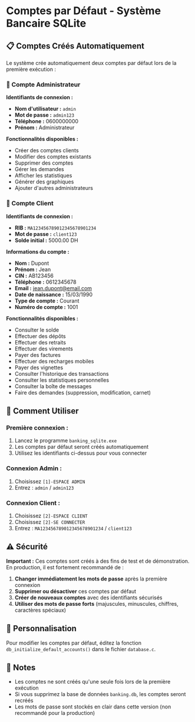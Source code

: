 # Comptes par Défaut - Système Bancaire SQLite

## 📋 Comptes Créés Automatiquement

Le système crée automatiquement deux comptes par défaut lors de la première exécution :

### 🔐 Compte Administrateur

**Identifiants de connexion :**
- **Nom d'utilisateur :** `admin`
- **Mot de passe :** `admin123`
- **Téléphone :** 0600000000
- **Prénom :** Administrateur

**Fonctionnalités disponibles :**
- Créer des comptes clients
- Modifier des comptes existants
- Supprimer des comptes
- Gérer les demandes
- Afficher les statistiques
- Générer des graphiques
- Ajouter d'autres administrateurs

### 👤 Compte Client

**Identifiants de connexion :**
- **RIB :** `MA123456789012345678901234`
- **Mot de passe :** `client123`
- **Solde initial :** 5000.00 DH

**Informations du compte :**
- **Nom :** Dupont
- **Prénom :** Jean
- **CIN :** AB123456
- **Téléphone :** 0612345678
- **Email :** jean.dupont@email.com
- **Date de naissance :** 15/03/1990
- **Type de compte :** Courant
- **Numéro de compte :** 1001

**Fonctionnalités disponibles :**
- Consulter le solde
- Effectuer des dépôts
- Effectuer des retraits
- Effectuer des virements
- Payer des factures
- Effectuer des recharges mobiles
- Payer des vignettes
- Consulter l'historique des transactions
- Consulter les statistiques personnelles
- Consulter la boîte de messages
- Faire des demandes (suppression, modification, carnet)

## 🚀 Comment Utiliser

### Première connexion :
1. Lancez le programme `banking_sqlite.exe`
2. Les comptes par défaut seront créés automatiquement
3. Utilisez les identifiants ci-dessus pour vous connecter

### Connexion Admin :
1. Choisissez `[1]-ESPACE ADMIN`
2. Entrez : `admin` / `admin123`

### Connexion Client :
1. Choisissez `[2]-ESPACE CLIENT`
2. Choisissez `[2]-SE CONNECTER`
3. Entrez : `MA123456789012345678901234` / `client123`

## ⚠️ Sécurité

**Important :** Ces comptes sont créés à des fins de test et de démonstration. 
En production, il est fortement recommandé de :

1. **Changer immédiatement les mots de passe** après la première connexion
2. **Supprimer ou désactiver** ces comptes par défaut
3. **Créer de nouveaux comptes** avec des identifiants sécurisés
4. **Utiliser des mots de passe forts** (majuscules, minuscules, chiffres, caractères spéciaux)

## 🔧 Personnalisation

Pour modifier les comptes par défaut, éditez la fonction `db_initialize_default_accounts()` dans le fichier `database.c`.

## 📝 Notes

- Les comptes ne sont créés qu'une seule fois lors de la première exécution
- Si vous supprimez la base de données `banking.db`, les comptes seront recréés
- Les mots de passe sont stockés en clair dans cette version (non recommandé pour la production) 